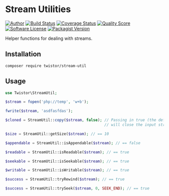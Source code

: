 # Stream Utilities

[![Author](http://img.shields.io/badge/author-@chrisleppanen-blue.svg?style=flat-square)](https://twitter.com/chrisleppanen)
[![Build Status](https://img.shields.io/travis/twistor/stream-util/master.svg?style=flat-square)](https://travis-ci.org/twistor/stream-util)
[![Coverage Status](https://img.shields.io/scrutinizer/coverage/g/twistor/stream-util.svg?style=flat-square)](https://scrutinizer-ci.com/g/twistor/stream-util/code-structure)
[![Quality Score](https://img.shields.io/scrutinizer/g/twistor/stream-util.svg?style=flat-square)](https://scrutinizer-ci.com/g/twistor/stream-util)
[![Software License](https://img.shields.io/badge/license-MIT-brightgreen.svg?style=flat-square)](LICENSE)
[![Packagist Version](https://img.shields.io/packagist/v/twistor/stream-util.svg?style=flat-square)](https://packagist.org/packages/twistor/stream-util)

Helper functions for dealing with streams.

## Installation

```
composer require twistor/stream-util
```

## Usage

```php
use Twistor\StreamUtil;

$stream = fopen('php://temp', 'w+b');

fwrite($stream, 'asdfasfdas');

$cloned = StreamUtil::copy($stream, false); // Passing in true (the default),
                                            // will close the input stream.

$size = StreamUtil::getSize($stream); // == 10

$appendable = StreamUtil::isAppendable($stream); // == false

$readable = StreamUtil::isReadable($stream); // == true

$seekable = StreamUtil::isSeekable($stream); // == true

$writable = StreamUtil::isWritable($stream); // == true

$success = StreamUtil::tryRewind($stream); // == true

$success = StreamUtil::trySeek($stream, 0, SEEK_END); // == true
```
